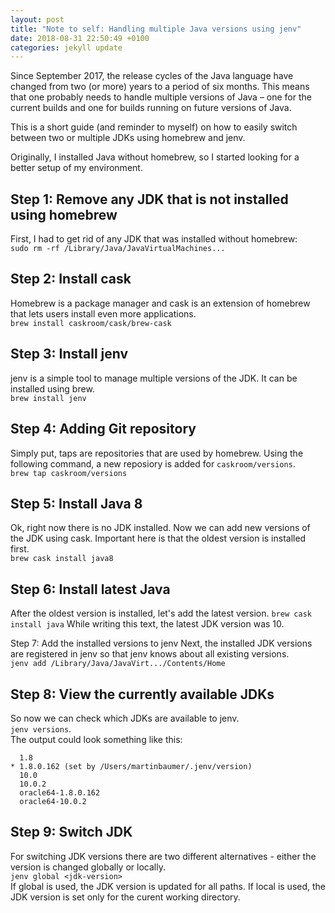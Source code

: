 ```yaml
---
layout: post
title: "Note to self: Handling multiple Java versions using jenv"
date: 2018-08-31 22:50:49 +0100
categories: jekyll update
---
```


Since September 2017, the release cycles of the Java language have changed from two (or more) years to a period of six months.
This means that one probably needs to handle multiple versions of Java – one for the current builds and one for builds running on future versions of Java.<br/>

This is a short guide (and reminder to myself) on how to easily switch between two or multiple JDKs using homebrew and jenv.

Originally, I installed Java without homebrew, so I started looking for a better setup of my environment.

## Step 1: Remove any JDK that is not installed using homebrew
First, I had to get rid of any JDK that was installed without homebrew:<br/>
`sudo rm -rf /Library/Java/JavaVirtualMachines...`

## Step 2: Install cask
Homebrew is a package manager and cask is an extension of homebrew that lets users install even more applications.<br/>
`brew install caskroom/cask/brew-cask`

## Step 3: Install jenv
jenv is a simple tool to manage multiple versions of the JDK. It can be installed using brew.<br/>
`brew install jenv`

## Step 4: Adding Git repository
Simply put, taps are repositories that are used by homebrew. Using the following command, a new reposiory is added for `caskroom/versions`.<br/>
`brew tap caskroom/versions` 

## Step 5: Install Java 8
Ok, right now there is no JDK installed. Now we can add new versions of the JDK using cask. Important here is that the oldest version is installed first.<br/>
`brew cask install java8`

## Step 6: Install latest Java
After the oldest version is installed, let's add the latest version.
`brew cask install java`
While writing this text, the latest JDK version was 10.

Step 7: Add the installed versions to jenv
Next, the installed JDK versions are registered in jenv so that jenv knows about all existing versions.<br/>
`jenv add /Library/Java/JavaVirt.../Contents/Home`

## Step 8: View the currently available JDKs
So now we can check which JDKs are available to jenv.<br/>
`jenv versions`. <br/>
The output could look something like this:<br/>
```
  1.8
* 1.8.0.162 (set by /Users/martinbaumer/.jenv/version)
  10.0
  10.0.2
  oracle64-1.8.0.162
  oracle64-10.0.2
```
## Step 9: Switch JDK
For switching JDK versions there are two different alternatives - either the version is changed globally or locally.<br/>
`jenv global <jdk-version>`<br/>
If global is used, the JDK version is updated for all paths. If local is used, the JDK version is set only for the curent working directory.
